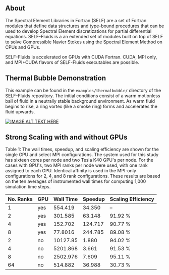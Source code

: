 ## About
 The Spectral Element Libraries in Fortran (SELF) are a set of Fortran modules that define data structures and type-bound procedures that can be used to develop Spectral Element discretizations for partial differential equations. SELF-Fluids is a an extended set of modules built on top of SELF to solve Compressible Navier Stokes using the Spectral Element Method on CPUs and GPUs.
 
SELF-Fluids is accelerated on GPUs with CUDA Fortran. CUDA, MPI only, and MPI+CUDA flavors of SELF-Fluids executables are possible.
 
 
 
 ## Thermal Bubble Demonstration
 This example can be found in the `examples/thermalbubble/` directory of the SELF-Fluids repository. The initial conditions consist of a warm motionless ball of fluid in a neutrally stable background environment. As warm fluid begins to rise, a ring vortex (like a smoke ring) forms and accelerates the fluid upwards.
 
 [![IMAGE ALT TEXT HERE](https://img.youtube.com/vi/NVToKGeOy94/0.jpg)](https://www.youtube.com/watch?v=NVToKGeOy94)
 
## Strong Scaling with and without GPUs

Table 1: The wall times, speedup, and scaling efficiency are shown for the single GPU and select MPI configurations. The system used for this study has sixteen cores per node and two Tesla K40 GPU's per node. For the cases with GPU's, two MPI ranks per node were used, with one rank assigned to each GPU. Identical affinity is used in the MPI-only configurations for 2, 4, and 8 rank configurations. These results are based on the ten averages of instrumented wall times for computing 1,000 simulation time steps.

| No. Ranks	| GPU	| Wall Time |	Speedup	| Scaling Efficiency |
| --- | --- | --- | --- | --- |
| 1 |	yes	| 554.419 |	34.350	| – |
| 2	| yes	| 301.585	| 63.148	| 91.92 % |
| 4	| yes	| 152.702	| 124.717	| 90.77 % |
| 8	| yes	| 77.8016	| 244.785	| 89.08 % |
| 2	| no	| 10127.85	| 1.880	| 94.02 % |
| 4	| no	| 5201.868	| 3.661	| 91.53 % |
| 8	| no	| 2502.976	| 7.609	| 95.11 % |
| 64	| no |	514.882	| 36.988 |	30.73 % |
